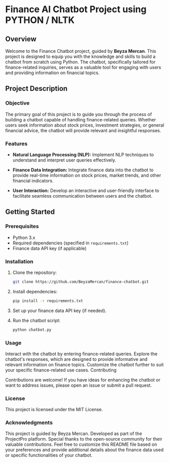 # Finance AI Chatbot Project using PYTHON / NLTK

## Overview

Welcome to the Finance Chatbot project, guided by **Beyza Mercan**. This project is designed to equip you with the knowledge and skills to build a chatbot from scratch using Python. The chatbot, specifically tailored for finance-related inquiries, serves as a valuable tool for engaging with users and providing information on financial topics.

## Project Description

### Objective

The primary goal of this project is to guide you through the process of building a chatbot capable of handling finance-related queries. Whether users seek information about stock prices, investment strategies, or general financial advice, the chatbot will provide relevant and insightful responses.

### Features

- **Natural Language Processing (NLP):** Implement NLP techniques to understand and interpret user queries effectively.

- **Finance Data Integration:** Integrate finance data into the chatbot to provide real-time information on stock prices, market trends, and other financial indicators.

- **User Interaction:** Develop an interactive and user-friendly interface to facilitate seamless communication between users and the chatbot.

## Getting Started

### Prerequisites

- Python 3.x
- Required dependencies (specified in `requirements.txt`)
- Finance data API key (if applicable)

### Installation

1. Clone the repository:

   ```bash
   git clone https://github.com/BeyzaMercan/finance-chatbot.git
   ```

1. Install dependencies:
   ```bash
   pip install -r requirements.txt
   ```
1. Set up your finance data API key (if needed).
1. Run the chatbot script:
   ```bash
   python chatbot.py
   ```

### Usage

Interact with the chatbot by entering finance-related queries.
Explore the chatbot's responses, which are designed to provide informative and relevant information on finance topics.
Customize the chatbot further to suit your specific finance-related use cases.
Contributing

Contributions are welcome! If you have ideas for enhancing the chatbot or want to address issues, please open an issue or submit a pull request.

### License

This project is licensed under the MIT License.

### Acknowledgments

This project is guided by Beyza Mercan.
Developed as part of the ProjectPro platform.
Special thanks to the open-source community for their valuable contributions.
Feel free to customize this README file based on your preferences and provide additional details about the finance data used or specific functionalities of your chatbot.
